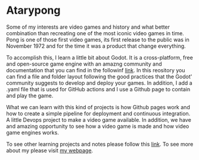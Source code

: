 # Atarypong

Some of my interests are video games and history and what better combination than recreating one of the most iconic video games in time. Pong is one of those first video games, its first release to the public was in November 1972 and for the time it was a product that change everything. 

To accomplish this, I learn a little bit about Godot. It is a cross-platform, free and open-source game engine with an amazng community and documentation that you can find in the followinf [link](https://godotengine.org/). In this reository you can find a file and folder layout following the good practices that the Godot' community suggests to develop and deploy your games. In addition, I add a .yaml file that is used for GitHub actions and I use a Github page to contain and play the game.

What we can learn with this kind of projects is how Github pages work and how to create a simple pipeline for deployment and continuous integration. A little Devops project to make a video game available. In addition, we have and amazing opportunity to see how a video game is made and how video game engines works.

To see other learning projects and notes please follow this [link](https://imdiego.dev/projects/projects/notes).
To see more about my please visit [my webpage](https://imdiego.dev/).
